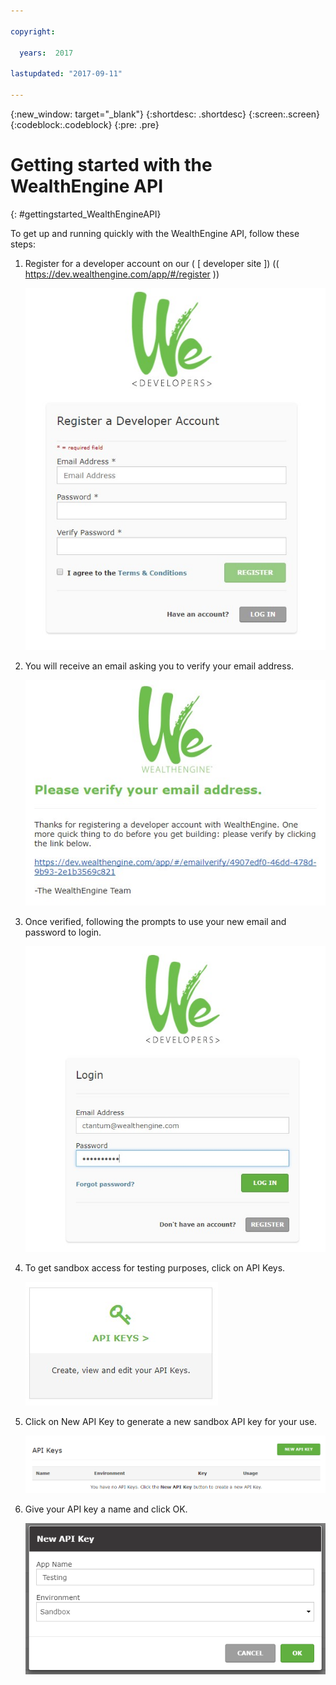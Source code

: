 ```yaml
---

copyright:

  years:  2017

lastupdated: "2017-09-11"

---
```


{:new_window: target="_blank"}
{:shortdesc: .shortdesc}
{:screen:.screen}
{:codeblock:.codeblock}
{:pre: .pre}

<!-- This template is for getting started with a Bluemix service. It is a task template intended to document productive use of the service. It is not intended for discovery and conceptual information.  -->

<!-- The name of this file should remain index.md.
Please delete out content examples and coding that you are not using for your service. -->

# Getting started with the WealthEngine API
{: #gettingstarted_WealthEngineAPI}

<!-- Short description: REQUIRED
The WealthEngine API, available in the IBM Bluemix catalog, lets you look up the net worth and financial capacity of almost anyone in the U.S. in real time giving insight into the wallet share of clients and prospects. Simple to use, it's a restful API that returns JSON.

{:shortdesc}

<!-- If overview content is required, do not include it here. Put it in a separate "## About" section below the task section. -->

<!-- Task section: REQUIRED
The task section includes steps to integrate the service into the app.  
- With task-based, technical information, reduce the conversational style in favor of succinct and direct instructions.
- DO include the basic, most-common-use scenario steps to use the service or integrate it into the app. 
- DO NOT include steps to add the service from the Bluemix catalog; we assume that the user already took steps in the UI to add the service. 
- DO include code snippets in all languages that can be copied, as well as VCAP service info.  
- For additional tasks like configuring, managing, etc., add a task section (## Gerund_task_title) below the task section or "About" section if used. Use a task title such as "Configuring x", "Administering y", "Managing z". -->

<!-- You can include an optional prerequisites paragraph for any prerequisites to be met before integrating the service. For example: -->

<!-- Include a sentence to briefly introduce the steps. Examples: -->

To get up and running quickly with the WealthEngine API, follow these steps:

<!-- Use ordered list markup for the step section. For code examples: 
- use three backticks ahead of and after the example (```)
- For copyable code snippet, multi-line, include {: codeblock} following the last set of backticks. A copy button will display in framework in output.
- For copyable command, single line, include {: pre} following the last set of backticks. When displayed, it will show "$" at the beginning of the command example and a copy button, but the copy button will include just the command example.
- For non-copyable output snippet, include {: screen} following the last set of backticks.
 -->

1. Register for a developer account on our ( [ developer site ]) (( https://dev.wealthengine.com/app/#/register ))
	
	![Register for a developer account](images/BlueMix_WE1.jpg)
	
2. You will receive an email asking you to verify your email address.

	![Please verify your email address](images/BlueMix_WE2.jpg)
	
3. Once verified, following the prompts to use your new email and password to login. 

	![Enter your developer credentials to login](images/Bluemix_WE3.jpg)

4. To get sandbox access for testing purposes, click on API Keys. 
	
	![Click on API Keys](images/BlueMix_WE4.jpg)
	
5. Click on New API Key to generate a new sandbox API key for your use. 

	![Click New API Key](images/BlueMix_WE5.jpg.png)
	
6. Give your API key a name and click OK. 

	![Create a new API Key](images/BlueMix_WE6.jpg.png)
	
<!-- Related links section: still REQUIRED but moved to toc file (in your same folder).  Edit there.
-->

